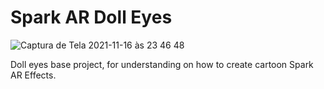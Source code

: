 # Spark AR Doll Eyes


![Captura de Tela 2021-11-16 às 23 46 48](https://user-images.githubusercontent.com/63349553/142118293-9c001e0d-b15f-4bb8-9f5e-30fdb90d391e.png)


Doll eyes base project, for understanding on how to create cartoon Spark AR Effects.
